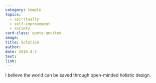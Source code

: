 ```yaml
---
category: temple
topics:
  - spiritually
  - self-improvement
  - society
card-class: quote-uncited
image:
title: Solution
author:
date: 2016-4-2
text:  
link:
---
```

I believe the world can be saved through open-minded holistic design.
